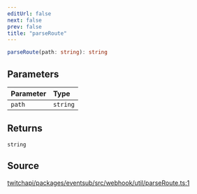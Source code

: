 ```yaml
---
editUrl: false
next: false
prev: false
title: "parseRoute"
---
```


```ts
parseRoute(path: string): string
```

## Parameters

| Parameter | Type |
| :------ | :------ |
| `path` | `string` |

## Returns

`string`

## Source

[twitchapi/packages/eventsub/src/webhook/util/parseRoute.ts:1](https://github.com/pablornc/twitchapi//blob/8695acad106a836c1f0fc4c57a113f17adce41f0/packages/eventsub/src/webhook/util/parseRoute.ts#L1)
